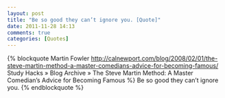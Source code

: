 ```yaml
---
layout: post
title: "Be so good they can’t ignore you. [Quote]"
date: 2011-11-28 14:13
comments: true
categories: [Quotes]
---
```

{% blockquote Martin Fowler http://calnewport.com/blog/2008/02/01/the-steve-martin-method-a-master-comedians-advice-for-becoming-famous/ Study Hacks &raquo; Blog Archive &raquo; The Steve Martin Method: A Master Comedian&rsquo;s Advice for Becoming Famous %}
Be so good they can’t ignore you.
{% endblockquote %}
